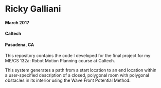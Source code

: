 # Ricky Galliani
#### March 2017
#### Caltech
#### Pasadena, CA

This repository contains the code I developed for the final project 
for my ME/CS 132a: Robot Motion Planning course at Caltech. 

This system generates a path from a start location to an end 
location within a user-specified description of a closed, polygonal 
room with polygonal obstacles in its interior using the Wave Front 
Potential Method.
